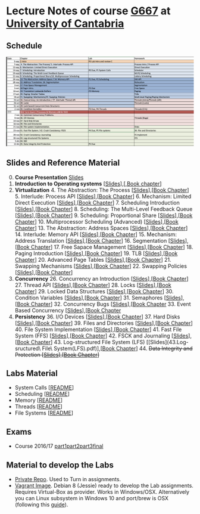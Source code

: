 # Lecture Notes of course  [G667](http://web.unican.es/centros/caminos/estudios/detalle-asignatura?c=G677&p=98&a=2016) at [University of Cantabria](http://web.unican.es/en/Pages/default.aspx)

## Schedule

![](sched.png)

## Slides and Reference Material

0. **Course Presentation**  [Slides](00_Presentacion.pdf)
1. **Introduction to Operating systems** [[Slides](01_Introduction_to_operating_system.pdf)],[,[Book chapter](http://pages.cs.wisc.edu/~remzi/OSTEP/intro.pdf)]
2.  **Virtualization**
	4. The Abstraction: The Process [[Slides](04.The_abtrasction_the_process.pdf)],[[Book Chapter](http://pages.cs.wisc.edu/~remzi/OSTEP/cpu-intro.pdf)]
	5. Interlude: Process API [[Slides](05.Interlude_process_api.pdf)],[[Book Chapter](http://pages.cs.wisc.edu/~remzi/OSTEP/cpu-api.pdf)]
    6. Mechanism: Limited Direct Execution [[Slides](06.Mechanism_Limieted_Direct_Execution.pdf)],[[Book Chapter](http://pages.cs.wisc.edu/~remzi/OSTEP/cpu-mechanisms.pdf)]
    7. Scheduling Introduction [[Slides](07.Scheduling_Introduction.pdf)],[[Book Chapter](http://pages.cs.wisc.edu/~remzi/OSTEP/cpu-sched.pdf)]
    8. Scheduling: The Multi-Level Feedback Queue [[Slides](08.Scheduling_The_Multi-level_Feedback_queue.pdf)],[[Book Chapter]()]
    9. Scheduling: Proportional Share [[Slides](09.Scheduling_Proportional_Share.pdf)],[[Book Chapter](http://pages.cs.wisc.edu/~remzi/OSTEP/cpu-sched-lottery.pdf)]
    10. Multiprocessor Scheduling (Advanced) [[Slides](10.Multiprocessor_Scheduling(Advaned).pdf)],[[Book Chapter](http://pages.cs.wisc.edu/~remzi/OSTEP/cpu-sched-multi.pdf)]
    13. The Abstraction: Address Spaces [[Slides](13.The_Abstraction_Address_Space.pdf)],[[Book Chapter](http://pages.cs.wisc.edu/~remzi/OSTEP/vm-intro.pdf)]
    14.  Interlude: Memory API [[Slides](14.Memory_API.pdf)],[[Book Chapter](http://pages.cs.wisc.edu/~remzi/OSTEP/vm-api.pdf)]
    15. Mechanism: Address Translation [[Slides](15.Address_Translation.pdf)],[[Book Chapter](http://pages.cs.wisc.edu/~remzi/OSTEP/vm-mechanism.pdf)]
    16. Segmentation [[Slides](16.Segmentation.pdf)],[[Book Chapter](http://pages.cs.wisc.edu/~remzi/OSTEP/vm-segmentation.pdf)]
    17. Free Sapace Management [[Slides](17.Free-spac_Management.pdf)],[[Book Chapter](http://pages.cs.wisc.edu/~remzi/OSTEP/vm-freespace.pdf)]
    18. Paging Introduction [[Slides](18.Paging_Introduction.pdf)],[[Book Chapter](http://pages.cs.wisc.edu/~remzi/OSTEP/vm-paging.pdf)]
    19. TLB [[Slides](19.Translation_Lookaside_Buffers.pdf)],[[Book Chapter](http://pages.cs.wisc.edu/~remzi/OSTEP/vm-tlbs.pdf)]
    20. Advanced Page Tables [[Slides](20.Advanced_Page_Tables.pdf)],[[Book Chapter](http://pages.cs.wisc.edu/~remzi/OSTEP/vm-smalltables.pdf)]
    21. Swapping Mechanisms [[Slides](21.Swapping_Mechanism.pdf)],[[Book Chapter](http://pages.cs.wisc.edu/~remzi/OSTEP/vm-beyondphys.pdf)]
    22. Swapping Policies [[Slides](22.Swapping_Policies.pdf)],[[Book Chapter](http://pages.cs.wisc.edu/~remzi/OSTEP/vm-beyondphys-policy.pdf)]
23. **Concurrency**
    26. Concurrency an Introduction [[Slides](26.Concurrency_An_Introduction.pdf)],[[Book Chapter](http://pages.cs.wisc.edu/~remzi/OSTEP/threads-intro.pdf)]
    27. Thread API [[Slides](27.Interlude_Thread_API.pdf)],[[Book Chapter](http://pages.cs.wisc.edu/~remzi/OSTEP/threads-api.pdf)]
    28. Locks [[Slides](28.Locks.pdf)],[[Book Chapter](http://pages.cs.wisc.edu/~remzi/OSTEP/threads-locks.pdf)]
    29. Locked Data Structures [[Slides](29.Lock-based_Concurrent_Data_Structures.pdf)],[[Book Chapter](http://pages.cs.wisc.edu/~remzi/OSTEP/threads-locks-usage.pdf)]
    30. Condition Variables [[Slides](30.Condition_Variables.pdf)],[[Book Chapter](http://pages.cs.wisc.edu/~remzi/OSTEP/threads-cv.pdf)]
    31. Semaphores [[Slides](31.Semaphore.pdf)],[[Book Chapter](http://pages.cs.wisc.edu/~remzi/OSTEP/threads-sema.pdf)]
    32. Concurrency Bugs [[Slides](32.Common_Concurrency_Problems.pdf)],[[Book Chapter](http://pages.cs.wisc.edu/~remzi/OSTEP/threads-bugs.pdf)
    33. Event Based Concurrency [[Slides](33.Event-based_Concurrency(Advanced).pdf)],[[Book Chapter](http://pages.cs.wisc.edu/~remzi/OSTEP/threads-events.pdf)
24. **Persistency**
    36. I/O Devices [[Slides](36.IO_Devices.pdf)],[[Book Chapter](http://pages.cs.wisc.edu/~remzi/OSTEP/file-devices.pdf)]
    37. Hard Disks [[Slides](37.Hard_Disk_Drives.pdf)],[[Book Chapter](http://pages.cs.wisc.edu/~remzi/OSTEP/file-disks.pdf)]
    39. Files and Directories [[Slides](39.File_and_Directories.pdf)],[[Book Chapter](http://pages.cs.wisc.edu/~remzi/OSTEP/file-intro.pdf)]
    40. File System Implementation [[Slides](40.File_system_Implementation.pdf)],[[Book Chapter](http://pages.cs.wisc.edu/~remzi/OSTEP/file-implementation.pdf)]
    41. Fast File System (FFS) [[Slides](41.Locality_and_The_Fast_File_System.pdf)],[[Book Chapter](http://pages.cs.wisc.edu/~remzi/OSTEP/file-ffs.pdf)]
    42. FSCK and Journaling [[Slides](42.Crash_Consistency_FSCK_and_Journaling.pdf)],[[Book Chapter](http://pages.cs.wisc.edu/~remzi/OSTEP/file-journaling.pdf)]
    43. Log-structured File System (LFS) [[Slides](43.Log-sructured\ File\ System\(LFS\).pdf)],[[Book Chapter](http://pages.cs.wisc.edu/~remzi/OSTEP/file-lfs.pdf)]
    44. ~~Data Integrity and Protection [[Slides](44.Data_Integrity_and_Protection.pdf)],[[Book Chapter](http://pages.cs.wisc.edu/~remzi/OSTEP/file-integrity.pdf)]~~
    
## Labs Material

* System Calls [[README](Labs/P1/README.md)]
* Scheduling [[README](Labs/P2/README.md)]
* Memory [[README](Labs/P3/README.md)]
* Threads [[README](Labs/P4/README.md)]
* File Systems [[README](LABS/P5/README.md)]

## Exams

* Course 2016/17 [part1](examen1-1617.pdf)[part2](examen2-1617.pdf)[part3](examen3-1617.pdf)[final](Examen_Feb_1617.pdf)

## Material to develop the Labs

* [Private Repo](https://gitlab.com/AOSUC/Lab/). Used to Turn in assignments.
* [Vagrant Image]( https://atlas.hashicorp.com/vpuente/boxes/AOSUC1617). Debian 8 (Jessie) ready 
to develop the Lab assignments. Requires Virtual-Box as provider. Works in Windows/OSX. Alternatively
you can Linux subsystem in Windows 10 and port/brew is OSX (following this [guide](http://stackoverflow.com/a/39953891)).

